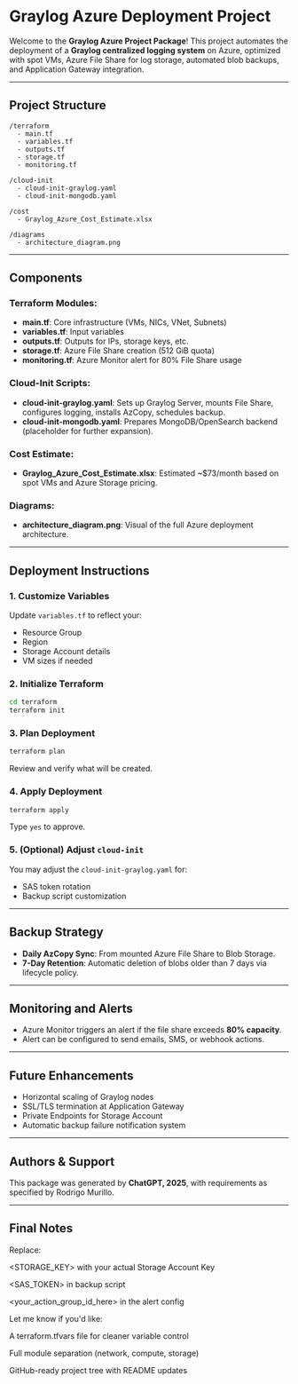 # Graylog Azure Deployment Project

Welcome to the **Graylog Azure Project Package**! This project automates the deployment of a **Graylog centralized logging system** on Azure, optimized with spot VMs, Azure File Share for log storage, automated blob backups, and Application Gateway integration.

---

## Project Structure

```
/terraform
  - main.tf
  - variables.tf
  - outputs.tf
  - storage.tf
  - monitoring.tf

/cloud-init
  - cloud-init-graylog.yaml
  - cloud-init-mongodb.yaml

/cost
  - Graylog_Azure_Cost_Estimate.xlsx

/diagrams
  - architecture_diagram.png
```

---

## Components

### Terraform Modules:

- **main.tf**: Core infrastructure (VMs, NICs, VNet, Subnets)
- **variables.tf**: Input variables
- **outputs.tf**: Outputs for IPs, storage keys, etc.
- **storage.tf**: Azure File Share creation (512 GiB quota)
- **monitoring.tf**: Azure Monitor alert for 80% File Share usage

### Cloud-Init Scripts:

- **cloud-init-graylog.yaml**: Sets up Graylog Server, mounts File Share, configures logging, installs AzCopy, schedules backup.
- **cloud-init-mongodb.yaml**: Prepares MongoDB/OpenSearch backend (placeholder for further expansion).

### Cost Estimate:

- **Graylog_Azure_Cost_Estimate.xlsx**: Estimated ~$73/month based on spot VMs and Azure Storage pricing.

### Diagrams:

- **architecture_diagram.png**: Visual of the full Azure deployment architecture.

---

## Deployment Instructions

### 1. Customize Variables

Update `variables.tf` to reflect your:

- Resource Group
- Region
- Storage Account details
- VM sizes if needed

### 2. Initialize Terraform

```bash
cd terraform
terraform init
```

### 3. Plan Deployment

```bash
terraform plan
```

Review and verify what will be created.

### 4. Apply Deployment

```bash
terraform apply
```

Type `yes` to approve.

### 5. (Optional) Adjust `cloud-init`

You may adjust the `cloud-init-graylog.yaml` for:

- SAS token rotation
- Backup script customization

---

## Backup Strategy

- **Daily AzCopy Sync**: From mounted Azure File Share to Blob Storage.
- **7-Day Retention**: Automatic deletion of blobs older than 7 days via lifecycle policy.

---

## Monitoring and Alerts

- Azure Monitor triggers an alert if the file share exceeds **80% capacity**.
- Alert can be configured to send emails, SMS, or webhook actions.

---

## Future Enhancements

- Horizontal scaling of Graylog nodes
- SSL/TLS termination at Application Gateway
- Private Endpoints for Storage Account
- Automatic backup failure notification system

---

## Authors & Support

This package was generated by **ChatGPT, 2025**, with requirements as specified by Rodrigo Murillo.

---

## Final Notes
Replace:

<STORAGE_KEY> with your actual Storage Account Key

<SAS_TOKEN> in backup script

<your_action_group_id_here> in the alert config

Let me know if you'd like:

A terraform.tfvars file for cleaner variable control

Full module separation (network, compute, storage)

GitHub-ready project tree with README updates
